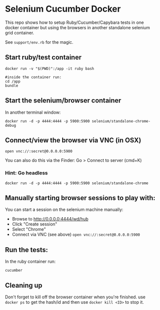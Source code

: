 # Selenium Cucumber Docker
This repo shows how to setup Ruby/Cucumber/Capybara tests in one docker container but using the browsers in another standalone selenium grid container.

See `support/env.rb` for the magic.

## Start ruby/test container
```
docker run -v "$(PWD)":/app -it ruby bash

#inside the container run:
cd /app
bundle
```
## Start the selenium/browser container
In another terminal window: 
```
docker run -d -p 4444:4444 -p 5900:5900 selenium/standalone-chrome-debug
```

##  Connect/view the browser via VNC (in OSX)
```
open vnc://:secret@0.0.0.0:5900
```

You can also do this via the Finder: Go > Connect to server (cmd+K)

### Hint: Go headless
```
docker run -d -p 4444:4444 -p 5900:5900 selenium/standalone-chrome
```

## Manually starting browser sessions to play with:
You can start a session on the selenium machine manually:

* Browse to http://0.0.0.0:4444/wd/hub
* Click "Create session"
* Select "Chrome"
* Connect via VNC (see above) `open vnc://:secret@0.0.0.0:5900`

## Run the tests:
In the ruby container run:
```
cucumber
```

## Cleaning up
Don't forget to kill off the browser container when you're finished. use `docker ps` to get the hash/id and then use `docker kill <ID>` to stop it.
